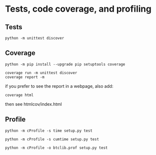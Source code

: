 # Tests, code coverage, and profiling

## Tests

```shell
python -m unittest discover
```

## Coverage

```shell
python -m pip install --upgrade pip setuptools coverage

coverage run -m unittest discover
coverage report -m
```

if you prefer to see the report in a webpage, also add:

```shell
coverage html
```

then see htmlcov/index.html

## Profile

```shell
python -m cProfile -s time setup.py test
```

```shell
python -m cProfile -s cumtime setup.py test
```

```shell
python -m cProfile -o btclib.prof setup.py test
```
